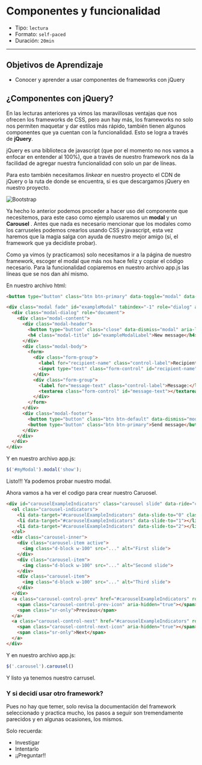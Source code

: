 # Componentes y funcionalidad

- Tipo: `lectura`
- Formato: `self-paced`
- Duración: `20min`

***

## Objetivos de Aprendizaje

- Conocer y aprender a usar componentes de frameworks con jQuery

## ¿Componentes con jQuery?

En las lecturas anteriores ya vimos las maravillosas ventajas que nos ofrecen
los frameworks de CSS, pero aun hay más, los frameworks no solo nos
permiten maquetar y dar estilos más rápido, también tienen algunos
componentes que ya cuentan con la funcionalidad. Esto se logra a través de
**jQuery**.

jQuery es una biblioteca de javascript (que por el momento no nos vamos a
enfocar en entender al 100%), que a través de nuestro framework nos da la
facilidad de agregar nuestra funcionalidad con solo un par de líneas.

Para esto también necesitamos *linkear* en nuestro proyecto el CDN de jQuery
o la ruta de donde se encuentra, si es que descargamos jQuery en nuestro
proyecto.

![Bootstrap](https://raw.githubusercontent.com/Laboratoria/curricula-js/f659ee55eeb322341c314d7d080bb22468e9a576/04-social-network/01-css-frameworks/04-components/links-bootstrap.png)

Ya hecho lo anterior podemos proceder a hacer uso del componente que
necesitemos, para este caso como ejemplo usaremos un **modal** y un **Carousel** . Antes que nada
es necesario mencionar que los modales como  los carruseles podemos crearlos usando CSS y
javascript, esta vez haremos que la magia salga con ayuda de nuestro mejor
amigo (sí, el framework que ya decidiste probar).

Como ya vimos (y practicamos) solo necesitamos ir a la página de nuestro
framework, escoger el modal que más nos hace feliz y copiar el código
necesario. Para la funcionalidad copiaremos en nuestro archivo app.js las
líneas que se nos dan ahí mismo.

En nuestro archivo html:

```html
<button type="button" class="btn btn-primary" data-toggle="modal" data-target="#exampleModal" data-whatever="@mdo">Open modal for @mdo</button>

<div class="modal fade" id="exampleModal" tabindex="-1" role="dialog" aria-labelledby="exampleModalLabel">
  <div class="modal-dialog" role="document">
    <div class="modal-content">
      <div class="modal-header">
        <button type="button" class="close" data-dismiss="modal" aria-label="Close"><span aria-hidden="true">&times;</span></button>
        <h4 class="modal-title" id="exampleModalLabel">New message</h4>
      </div>
      <div class="modal-body">
        <form>
          <div class="form-group">
            <label for="recipient-name" class="control-label">Recipient:</label>
            <input type="text" class="form-control" id="recipient-name">
          </div>
          <div class="form-group">
            <label for="message-text" class="control-label">Message:</label>
            <textarea class="form-control" id="message-text"></textarea>
          </div>
        </form>
      </div>
      <div class="modal-footer">
        <button type="button" class="btn btn-default" data-dismiss="modal">Close</button>
        <button type="button" class="btn btn-primary">Send message</button>
      </div>
    </div>
  </div>
</div>
```

Y en nuestro archivo app.js:

```javascript
$('#myModal').modal('show');
```

Listo!!! Ya podemos probar nuestro modal.

Ahora vamos a ha ver el codigo para crear nuestro Caruosel.

``` html
<div id="carouselExampleIndicators" class="carousel slide" data-ride="carousel">
  <ol class="carousel-indicators">
    <li data-target="#carouselExampleIndicators" data-slide-to="0" class="active"></li>
    <li data-target="#carouselExampleIndicators" data-slide-to="1"></li>
    <li data-target="#carouselExampleIndicators" data-slide-to="2"></li>
  </ol>
  <div class="carousel-inner">
    <div class="carousel-item active">
      <img class="d-block w-100" src="..." alt="First slide">
    </div>
    <div class="carousel-item">
      <img class="d-block w-100" src="..." alt="Second slide">
    </div>
    <div class="carousel-item">
      <img class="d-block w-100" src="..." alt="Third slide">
    </div>
  </div>
  <a class="carousel-control-prev" href="#carouselExampleIndicators" role="button" data-slide="prev">
    <span class="carousel-control-prev-icon" aria-hidden="true"></span>
    <span class="sr-only">Previous</span>
  </a>
  <a class="carousel-control-next" href="#carouselExampleIndicators" role="button" data-slide="next">
    <span class="carousel-control-next-icon" aria-hidden="true"></span>
    <span class="sr-only">Next</span>
  </a>
</div>
```
Y en nuestro archivo app.js:

```js
$('.carousel').carousel()
```
Y listo ya tenemos nuestro carrusel.


### Y si decidí usar otro framework?

Pues no hay que temer, solo revisa la documentación del
framework seleccionado y practica mucho, los pasos a seguir son
tremendamente parecidos y en algunas ocasiones, los mismos.

Solo recuerda:

* Investigar
* Intentarlo
* ¡¡Preguntar!!
